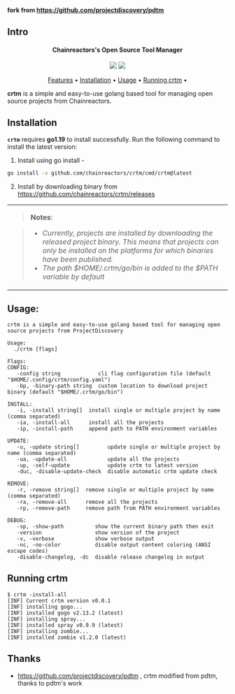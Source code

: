 **fork from https://github.com/projectdiscovery/pdtm**

## Intro

<h4 align="center">Chainreactors's Open Source Tool Manager</h4>

<p align="center">
<a href="https://opensource.org/licenses/MIT"><img src="https://img.shields.io/badge/license-MIT-_red.svg"></a>
<a href="https://github.com/chainreactors/crtm/releases"><img src="https://img.shields.io/github/release/chainreactors/crtm"></a>
</p>

<p align="center">
  <a href="#features">Features</a> •
  <a href="#installation">Installation</a> •
  <a href="#usage">Usage</a> •
  <a href="#running-crtm">Running crtm</a> •

**crtm** is a simple and easy-to-use golang based tool for managing open source projects from Chainreactors.

</p>


## Installation


**`crtm`** requires **go1.19** to install successfully. Run the following command to install the latest version:

1. Install using go install -

```sh
go install -v github.com/chainreactors/crtm/cmd/crtm@latest
```

2. Install by downloading binary from https://github.com/chainreactors/crtm/releases

<table>
<tr>
<td>  

> **Notes**:

> - *Currently, projects are installed by downloading the released project binary. This means that projects can only be installed on the platforms for which binaries have been published.*
> - *The path $HOME/.crtm/go/bin is added to the $PATH variable by default*

</table>
</tr>
</td> 

## Usage: 


```console
crtm is a simple and easy-to-use golang based tool for managing open source projects from ProjectDiscovery

Usage:
  ./crtm [flags]

Flags:
CONFIG:
   -config string            cli flag configuration file (default "$HOME/.config/crtm/config.yaml")
   -bp, -binary-path string  custom location to download project binary (default "$HOME/.crtm/go/bin")

INSTALL:
   -i, -install string[]  install single or multiple project by name (comma separated)
   -ia, -install-all      install all the projects
   -ip, -install-path     append path to PATH environment variables

UPDATE:
   -u, -update string[]         update single or multiple project by name (comma separated)
   -ua, -update-all             update all the projects
   -up, -self-update            update crtm to latest version
   -duc, -disable-update-check  disable automatic crtm update check

REMOVE:
   -r, -remove string[]  remove single or multiple project by name (comma separated)
   -ra, -remove-all      remove all the projects
   -rp, -remove-path     remove path from PATH environment variables

DEBUG:
   -sp, -show-path          show the current binary path then exit
   -version                 show version of the project
   -v, -verbose             show verbose output
   -nc, -no-color           disable output content coloring (ANSI escape codes)
   -disable-changelog, -dc  disable release changelog in output
```

## Running crtm

```console
$ crtm -install-all
[INF] Current crtm version v0.0.1
[INF] installing gogo...
[INF] installed gogo v2.13.2 (latest)
[INF] installing spray...
[INF] installed spray v0.9.9 (latest)
[INF] installing zombie...
[INF] installed zombie v1.2.0 (latest)
``` 

## Thanks

* https://github.com/projectdiscovery/pdtm ,  crtm modified from pdtm, thanks to pdtm's work

